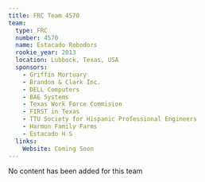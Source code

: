 ```yaml
---
title: FRC Team 4570
team:
  type: FRC
  number: 4570
  name: Estacado Robodors
  rookie_year: 2013
  location: Lubbock, Texas, USA
  sponsors:
    - Griffin Mortuary
    - Brandon & Clark Inc.
    - DELL Computers
    - BAE Systems
    - Texas Work Force Commision
    - FIRST in Texas
    - TTU Society for Hispanic Professional Engineers
    - Harmon Family Farms
    - Estacado H S
  links:
    Website: Coming Soon
---
```

No content has been added for this team
